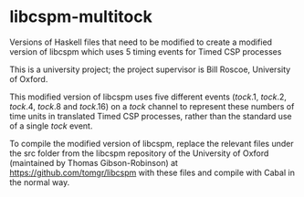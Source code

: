 # libcspm-multitock
Versions of Haskell files that need to be modified to create a modified version of libcspm which uses 5 timing events for Timed CSP processes

This is a university project; the project supervisor is Bill Roscoe, University of Oxford.

This modified version of libcspm uses five different events (_tock_.1, _tock_.2, _tock_.4, _tock_.8 and _tock_.16) on a _tock_ channel to represent these numbers of time units in translated Timed CSP processes, rather than the standard use of a single _tock_ event.

To compile the modified version of libcspm, replace the relevant files under the src folder from the libcspm repository of the University of Oxford (maintained by Thomas Gibson-Robinson) at https://github.com/tomgr/libcspm with these files and compile with Cabal in the normal way.
